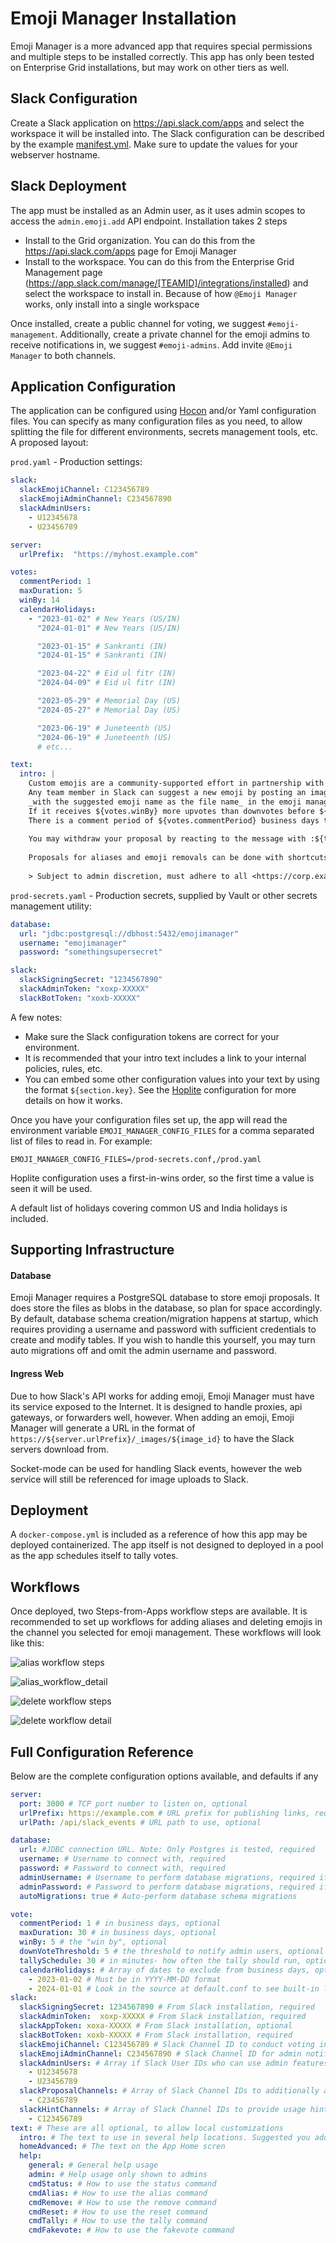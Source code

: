 # Emoji Manager Installation

Emoji Manager is a more advanced app that requires special permissions and multiple steps to be installed correctly. This app has only been tested on Enterprise Grid installations, but may work on other tiers as well.

## Slack Configuration

Create a Slack application on https://api.slack.com/apps and select the workspace it will be installed into.
The Slack configuration can be described by the example [manifest.yml](manifest_exampe.yml). Make sure to update the values for your webserver hostname.

## Slack Deployment

The app must be installed as an Admin user, as it uses admin scopes to access the `admin.emoji.add` API endpoint. Installation takes 2 steps

- Install to the Grid organization. You can do this from the https://api.slack.com/apps page for Emoji Manager
- Install to the workspace. You can do this from the Enterprise Grid Management page (https://app.slack.com/manage/[TEAMID]/integrations/installed) and select the workspace to install in.  Because of how `@Emoji Manager` works, only install into a single workspace

Once installed, create a public channel for voting, we suggest `#emoji-management`.  Additionally, create a private channel for the emoji admins to receive notifications in, we suggest `#emoji-admins`.  Add invite `@Emoji Manager` to both channels.

## Application Configuration

The application can be configured using [Hocon](https://github.com/lightbend/config) and/or Yaml configuration files. You can specify as many configuration files as you need, to allow splitting the file for different environments, secrets management tools, etc. A proposed layout:

`prod.yaml` - Production settings:
```yaml
slack:
  slackEmojiChannel: C123456789
  slackEmojiAdminChannel: C234567890
  slackAdminUsers:
    - U12345678
    - U23456789

server:
  urlPrefix:  "https://myhost.example.com"

votes:
  commentPeriod: 1
  maxDuration: 5
  winBy: 14
  calendarHolidays:
    - "2023-01-02" # New Years (US/IN)
      "2024-01-01" # New Years (US/IN)

      "2023-01-15" # Sankranti (IN)
      "2024-01-15" # Sankranti (IN)

      "2023-04-22" # Eid ul fitr (IN)
      "2024-04-09" # Eid ul fitr (IN)

      "2023-05-29" # Memorial Day (US)
      "2024-05-27" # Memorial Day (US)

      "2023-06-19" # Juneteenth (US)
      "2024-06-19" # Juneteenth (US)
      # etc...

text:
  intro: |
    Custom emojis are a community-supported effort in partnership with the admins.
    Any team member in Slack can suggest a new emoji by posting an image file
    _with the suggested emoji name as the file name_ in the emoji management channel <#${slack.slackEmojiChannel}>.
    If it receives ${votes.winBy} more upvotes than downvotes before ${votes.maxDuration} business days, it will be added.
    There is a comment period of ${votes.commentPeriod} business days to ensure everyone has a chance to see the proposal.
    
    You may withdraw your proposal by reacting to the message with :${text.withdraw}: Note that only the original author can do this, and it cannot be undone.
    
    Proposals for aliases and emoji removals can be done with shortcuts in the emoji management channel.
    
    > Subject to admin discretion, must adhere to all <https://corp.example.com/policies|workplace policies>.


```

`prod-secrets.yaml` - Production secrets, supplied by Vault or other secrets management utility:
```yaml
database:
  url: "jdbc:postgresql://dbhost:5432/emojimanager"
  username: "emojimanager"
  password: "somethingsupersecret"

slack:
  slackSigningSecret: "1234567890"
  slackAdminToken: "xoxp-XXXXX"
  slackBotToken: "xoxb-XXXXX"
```


A few notes:

 * Make sure the Slack configuration tokens are correct for your environment.
 * It is recommended that your intro text includes a link to your internal policies, rules, etc.
 * You can embed some other configuration values into your text by using the format `${section.key}`. See the [Hoplite](https://github.com/sksamuel/hoplite) configuration for more details on how it works.

Once you have your configuration files set up, the app will read the environment variable `EMOJI_MANAGER_CONFIG_FILES` for a comma separated list of files to read in.  For example:

`EMOJI_MANAGER_CONFIG_FILES=/prod-secrets.conf,/prod.yaml`

Hoplite configuration uses a first-in-wins order, so the first time a value is seen it will be used.

A default list of holidays covering common US and India holidays is included.

## Supporting Infrastructure

#### Database

Emoji Manager requires a PostgreSQL database to store emoji proposals.  It does store the files as blobs in the database, so plan for space accordingly. By default, database schema creation/migration happens at startup, which requires providing a username and password with sufficient credentials to create and modify tables. If you wish to handle this yourself, you may turn auto migrations off and omit the admin username and password.

#### Ingress Web

Due to how Slack's API works for adding emoji, Emoji Manager must have its service exposed to the Internet.  It is designed to handle proxies, api gateways, or forwarders well, however. When adding an emoji, Emoji Manager will generate a URL in the format of `https://${server.urlPrefix}/_images/${image_id}` to have the Slack servers download from.

Socket-mode can be used for handling Slack events, however the web service will still be referenced for image uploads to Slack.


## Deployment

A `docker-compose.yml` is included as a reference of how this app may be deployed containerized. The app itself is not designed to deployed in a pool as the app schedules itself to tally votes.

## Workflows

Once deployed, two Steps-from-Apps workflow steps are available. It is recommended to set up workflows for adding aliases and deleting emojis in the channel you selected for emoji management. These workflows will look like this:

![alias workflow steps](img/workflow_alias.png)

![alias_workflow_detail](img/workflow_alias_detail.png)

![delete workflow steps](img/workflow_delete.png)

![delete workflow detail](img/workflow_delete_detail.png)

## Full Configuration Reference

Below are the complete configuration options available, and defaults if any

```yaml
server:
  port: 3000 # TCP port number to listen on, optional
  urlPrefix: https://example.com # URL prefix for publishing links, required
  urlPath: /api/slack_events # URL path to use, optional

database:
  url: #JDBC connection URL. Note: Only Postgres is tested, required
  username: # Username to connect with, required
  password: # Password to connect with, required
  adminUsername: # Username to perform database migrations, required if doing migrations
  adminPassword: # Password to perform database migrations, required if doing migrations
  autoMigrations: true # Auto-perform database schema migrations

vote:
  commentPeriod: 1 # in business days, optional
  maxDuration: 30 # in business days, optional
  winBy: 5 # the "win by", optional
  downVoteThreshold: 5 # the threshold to notify admin users, optional
  tallySchedule: 30 # in minutes- how often the tally should run, optional
  calendarHolidays: # Array of dates to exclude from business days, optional
    - 2023-01-02 # Must be in YYYY-MM-DD format
    - 2024-01-01 # Look in the source at default.conf to see built-in list
slack:
  slackSigningSecret: 1234567890 # From Slack installation, required
  slackAdminToken:  xoxp-XXXXX # From Slack installation, required
  slackAppToken: xoxa-XXXXX # From Slack installation, optional
  slackBotToken: xoxb-XXXXX # From Slack installation, required
  slackEmojiChannel: C123456789 # Slack Channel ID to conduct voting in, required
  slackEmojiAdminChannel: C234567890 # Slack Channel ID for admin notifications, optional
  slackAdminUsers: # Array if Slack User IDs who can use admin features
    - U12345678
    - U23456789
  slackProposalChannels: # Array of Slack Channel IDs to additionally allow proposals to originate from, optional
    - C23456789
  slackHintChannels: # Array of Slack Channel IDs to provide usage hints, optional. Suggested to include at least $slackEmojiChannel
    - C123456789
text: # These are all optional, to allow local customizations
  intro: # The text to use in several help locations. Suggested you add a link to company policies
  homeAdvanced: # The text on the App Home scren
  help:
    general: # General help usage
    admin: # Help usage only shown to admins
    cmdStatus: # How to use the status command
    cmdAlias: # How to use the alias command
    cmdRemove: # How to use the remove command
    cmdReset: # How to use the reset command
    cmdTally: # How to use the tally command
    cmdFakevote: # How to use the fakevote command

```